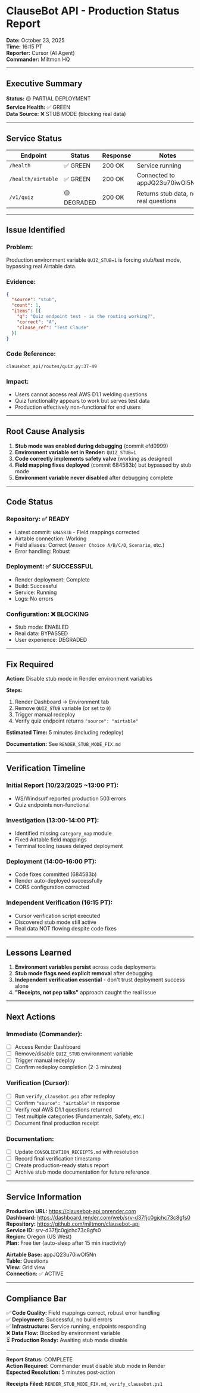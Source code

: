 # ClauseBot API - Production Status Report

**Date:** October 23, 2025  
**Time:** 16:15 PT  
**Reporter:** Cursor (AI Agent)  
**Commander:** Miltmon HQ

---

## **Executive Summary**

**Status:** 🟡 PARTIAL DEPLOYMENT  
**Service Health:** ✅ GREEN  
**Data Source:** ❌ STUB MODE (blocking real data)

---

## **Service Status**

| Endpoint | Status | Response | Notes |
|----------|--------|----------|-------|
| `/health` | ✅ GREEN | 200 OK | Service running |
| `/health/airtable` | ✅ GREEN | 200 OK | Connected to appJQ23u70iwOl5Nn |
| `/v1/quiz` | 🟡 DEGRADED | 200 OK | Returns stub data, not real questions |

---

## **Issue Identified**

### **Problem:**
Production environment variable `QUIZ_STUB=1` is forcing stub/test mode, bypassing real Airtable data.

### **Evidence:**
```json
{
  "source": "stub",
  "count": 1,
  "items": [{
    "q": "Quiz endpoint test - is the routing working?",
    "correct": "A",
    "clause_ref": "Test Clause"
  }]
}
```

### **Code Reference:**
`clausebot_api/routes/quiz.py:37-49`

### **Impact:**
- Users cannot access real AWS D1.1 welding questions
- Quiz functionality appears to work but serves test data
- Production effectively non-functional for end users

---

## **Root Cause Analysis**

1. **Stub mode was enabled during debugging** (commit efd0999)
2. **Environment variable set in Render:** `QUIZ_STUB=1`
3. **Code correctly implements safety valve** (working as designed)
4. **Field mapping fixes deployed** (commit 684583b) but bypassed by stub mode
5. **Environment variable never disabled** after debugging complete

---

## **Code Status**

### **Repository:** ✅ READY
- Latest commit: `684583b` - Field mappings corrected
- Airtable connection: Working
- Field aliases: Correct (`Answer Choice A/B/C/D`, `Scenario`, etc.)
- Error handling: Robust

### **Deployment:** ✅ SUCCESSFUL
- Render deployment: Complete
- Build: Successful
- Service: Running
- Logs: No errors

### **Configuration:** ❌ BLOCKING
- Stub mode: ENABLED
- Real data: BYPASSED
- User experience: DEGRADED

---

## **Fix Required**

**Action:** Disable stub mode in Render environment variables

**Steps:**
1. Render Dashboard → Environment tab
2. Remove `QUIZ_STUB` variable (or set to `0`)
3. Trigger manual redeploy
4. Verify quiz endpoint returns `"source": "airtable"`

**Estimated Time:** 5 minutes (including redeploy)

**Documentation:** See `RENDER_STUB_MODE_FIX.md`

---

## **Verification Timeline**

### **Initial Report (10/23/2025 ~13:00 PT):**
- WS/Windsurf reported production 503 errors
- Quiz endpoints non-functional

### **Investigation (13:00-14:00 PT):**
- Identified missing `category_map` module
- Fixed Airtable field mappings
- Terminal tooling issues delayed deployment

### **Deployment (14:00-16:00 PT):**
- Code fixes committed (684583b)
- Render auto-deployed successfully
- CORS configuration corrected

### **Independent Verification (16:15 PT):**
- Cursor verification script executed
- Discovered stub mode still active
- Real data NOT flowing despite code fixes

---

## **Lessons Learned**

1. **Environment variables persist** across code deployments
2. **Stub mode flags need explicit removal** after debugging
3. **Independent verification essential** - don't trust deployment success alone
4. **"Receipts, not pep talks"** approach caught the real issue

---

## **Next Actions**

### **Immediate (Commander):**
- [ ] Access Render Dashboard
- [ ] Remove/disable `QUIZ_STUB` environment variable
- [ ] Trigger manual redeploy
- [ ] Confirm redeploy completion (2-3 minutes)

### **Verification (Cursor):**
- [ ] Run `verify_clausebot.ps1` after redeploy
- [ ] Confirm `"source": "airtable"` in response
- [ ] Verify real AWS D1.1 questions returned
- [ ] Test multiple categories (Fundamentals, Safety, etc.)
- [ ] Document final production receipt

### **Documentation:**
- [ ] Update `CONSOLIDATION_RECEIPTS.md` with resolution
- [ ] Record final verification timestamp
- [ ] Create production-ready status report
- [ ] Archive stub mode documentation for future reference

---

## **Service Information**

**Production URL:** https://clausebot-api.onrender.com  
**Dashboard:** https://dashboard.render.com/web/srv-d37fjc0gjchc73c8gfs0  
**Repository:** https://github.com/miltmon/clausebot-api  
**Service ID:** srv-d37fjc0gjchc73c8gfs0  
**Region:** Oregon (US West)  
**Plan:** Free tier (auto-sleep after 15 min inactivity)

**Airtable Base:** appJQ23u70iwOl5Nn  
**Table:** Questions  
**View:** Grid view  
**Connection:** ✅ ACTIVE

---

## **Compliance Bar**

✅ **Code Quality:** Field mappings correct, robust error handling  
✅ **Deployment:** Successful, no build errors  
✅ **Infrastructure:** Service running, endpoints responding  
❌ **Data Flow:** Blocked by environment variable  
⏳ **Production Ready:** Awaiting stub mode disable

---

**Report Status:** COMPLETE  
**Action Required:** Commander must disable stub mode in Render  
**Expected Resolution:** 5 minutes post-action  

**Receipts Filed:** `RENDER_STUB_MODE_FIX.md`, `verify_clausebot.ps1`

